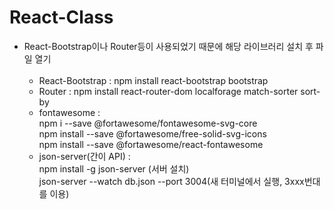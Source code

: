 # React-Class

* React-Bootstrap이나 Router등이 사용되었기 때문에 해당 라이브러리 설치 후 파일 열기 </br></br>
  - React-Bootstrap : npm install react-bootstrap bootstrap
  - Router : npm install react-router-dom localforage match-sorter sort-by
  - fontawesome : </br>
    npm i --save @fortawesome/fontawesome-svg-core </br>
    npm install --save @fortawesome/free-solid-svg-icons </br>
    npm install --save @fortawesome/react-fontawesome </br>
  - json-server(간이 API) : </br>
    npm install -g json-server (서버 설치) </br>
    json-server --watch db.json --port 3004(새 터미널에서 실행, 3xxx번대를 이용)
